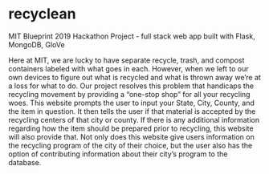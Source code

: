 # recyclean
MIT Blueprint 2019 Hackathon Project - full stack web app built with Flask, MongoDB, GloVe

Here at MIT, we are lucky to have separate recycle, trash, and compost containers labeled with what goes in each. However, when we left to our own devices to figure out what is recycled and what is thrown away we’re at a loss for what to do. Our project resolves this problem that handicaps the recycling movement by providing a “one-stop shop” for all your recycling woes. This website prompts the user to input your State, City, County, and the item in question. It then tells the user if that material is accepted by the recycling centers of that city or county. If there is any additional information regarding how the item should be prepared prior to recycling, this website will also provide that. Not only does this website give users information on the recycling program of the city of their choice, but the user also has the option of contributing information about their city’s program to the database.
